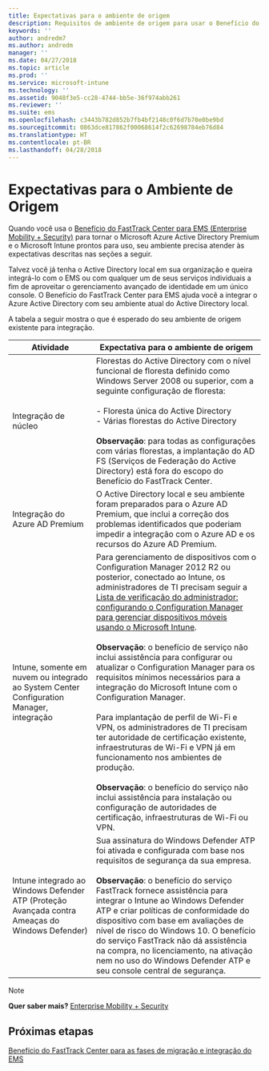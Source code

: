 ```yaml
---
title: Expectativas para o ambiente de origem
description: Requisitos de ambiente de origem para usar o Benefício do FastTrack Center para EMS
keywords: ''
author: andredm7
ms.author: andredm
manager: ''
ms.date: 04/27/2018
ms.topic: article
ms.prod: ''
ms.service: microsoft-intune
ms.technology: ''
ms.assetid: 9048f3e5-cc28-4744-bb5e-36f974abb261
ms.reviewer: ''
ms.suite: ems
ms.openlocfilehash: c3443b782d852b7fb4bf2148c0f6d7b70e0be9bd
ms.sourcegitcommit: 0863dce817862f00068614f2c62698784eb76d84
ms.translationtype: HT
ms.contentlocale: pt-BR
ms.lasthandoff: 04/28/2018
---
```

# <a name="source-environment-expectations"></a>Expectativas para o Ambiente de Origem

Quando você usa o [Benefício do FastTrack Center para EMS (Enterprise Mobility + Security)](fasttrack-center-benefit-for-enterprise-mobility-suite-ems.md) para tornar o Microsoft Azure Active Directory Premium e o Microsoft Intune prontos para uso, seu ambiente precisa atender às expectativas descritas nas seções a seguir.

Talvez você já tenha o Active Directory local em sua organização e queira integrá-lo com o EMS ou com qualquer um de seus serviços individuais a fim de aproveitar o gerenciamento avançado de identidade em um único console. O Benefício do FastTrack Center para EMS ajuda você a integrar o Azure Active Directory com seu ambiente atual do Active Directory local.

A tabela a seguir mostra o que é esperado do seu ambiente de origem existente para integração.

|Atividade|Expectativa para o ambiente de origem|
|------------|----------------------------------|
|Integração de núcleo|Florestas do Active Directory com o nível funcional de floresta definido como Windows Server 2008 ou superior, com a seguinte configuração de floresta:<br /><br />-   Floresta única do Active Directory<br />-   Várias florestas do Active Directory </br></br>**Observação**: para todas as configurações com várias florestas, a implantação do AD FS (Serviços de Federação do Active Directory) está fora do escopo do Benefício do FastTrack Center.|
|Integração do Azure AD Premium|O Active Directory local e seu ambiente foram preparados para o Azure AD Premium, que inclui a correção dos problemas identificados que poderiam impedir a integração com o Azure AD e os recursos do Azure AD Premium.|
|Intune, somente em nuvem ou integrado ao System Center Configuration Manager, integração|Para gerenciamento de dispositivos com o Configuration Manager 2012 R2 ou posterior, conectado ao Intune, os administradores de TI precisam seguir a [Lista de verificação do administrador: configurando o Configuration Manager para gerenciar dispositivos móveis usando o Microsoft Intune](https://technet.microsoft.com/library/jj943763.aspx).</br></br> **Observação**: o benefício de serviço não inclui assistência para configurar ou atualizar o Configuration Manager para os requisitos mínimos necessários para a integração do Microsoft Intune com o Configuration Manager.</br></br>Para implantação de perfil de Wi-Fi e VPN, os administradores de TI precisam ter autoridade de certificação existente, infraestruturas de Wi-Fi e VPN já em funcionamento nos ambientes de produção.</br></br> **Observação**: o benefício do serviço não inclui assistência para instalação ou configuração de autoridades de certificação, infraestruturas de Wi-Fi ou VPN. |
|Intune integrado ao Windows Defender ATP (Proteção Avançada contra Ameaças do Windows Defender)|Sua assinatura do Windows Defender ATP foi ativada e configurada com base nos requisitos de segurança da sua empresa.<br /><br />**Observação**: o benefício do serviço FastTrack fornece assistência para integrar o Intune ao Windows Defender ATP e criar políticas de conformidade do dispositivo com base em avaliações de nível de risco do Windows 10. O benefício do serviço FastTrack não dá assistência na compra, no licenciamento, na ativação nem no uso do Windows Defender ATP e seu console central de segurança. |


> [!NOTE]
> **Quer saber mais?**
> [Enterprise Mobility + Security](https://www.microsoft.com/cloud-platform/enterprise-mobility)

## <a name="next-steps"></a>Próximas etapas

[Benefício do FastTrack Center para as fases de migração e integração do EMS](fasttrack-center-benefit-process-for-ems-phases.md)
